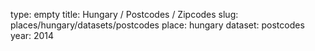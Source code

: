 type: empty
title: Hungary / Postcodes / Zipcodes
slug: places/hungary/datasets/postcodes
place: hungary
dataset: postcodes
year: 2014
